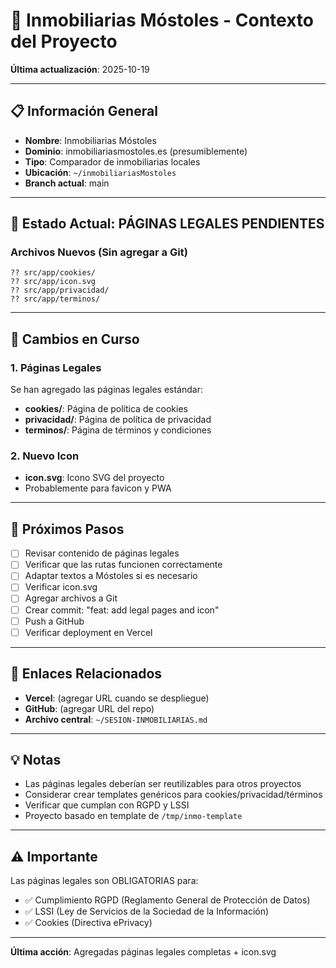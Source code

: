 # 🏢 Inmobiliarias Móstoles - Contexto del Proyecto

**Última actualización**: 2025-10-19

---

## 📋 Información General

- **Nombre**: Inmobiliarias Móstoles
- **Dominio**: inmobiliariasmostoles.es (presumiblemente)
- **Tipo**: Comparador de inmobiliarias locales
- **Ubicación**: `~/inmobiliariasMostoles`
- **Branch actual**: main

---

## 🔴 Estado Actual: PÁGINAS LEGALES PENDIENTES

### Archivos Nuevos (Sin agregar a Git)
```
?? src/app/cookies/
?? src/app/icon.svg
?? src/app/privacidad/
?? src/app/terminos/
```

---

## 🎯 Cambios en Curso

### 1. Páginas Legales
Se han agregado las páginas legales estándar:
- **cookies/**: Página de política de cookies
- **privacidad/**: Página de política de privacidad
- **terminos/**: Página de términos y condiciones

### 2. Nuevo Icon
- **icon.svg**: Icono SVG del proyecto
- Probablemente para favicon y PWA

---

## 📝 Próximos Pasos

- [ ] Revisar contenido de páginas legales
- [ ] Verificar que las rutas funcionen correctamente
- [ ] Adaptar textos a Móstoles si es necesario
- [ ] Verificar icon.svg
- [ ] Agregar archivos a Git
- [ ] Crear commit: "feat: add legal pages and icon"
- [ ] Push a GitHub
- [ ] Verificar deployment en Vercel

---

## 🔗 Enlaces Relacionados

- **Vercel**: (agregar URL cuando se despliegue)
- **GitHub**: (agregar URL del repo)
- **Archivo central**: `~/SESION-INMOBILIARIAS.md`

---

## 💡 Notas

- Las páginas legales deberían ser reutilizables para otros proyectos
- Considerar crear templates genéricos para cookies/privacidad/términos
- Verificar que cumplan con RGPD y LSSI
- Proyecto basado en template de `/tmp/inmo-template`

---

## ⚠️ Importante

Las páginas legales son OBLIGATORIAS para:
- ✅ Cumplimiento RGPD (Reglamento General de Protección de Datos)
- ✅ LSSI (Ley de Servicios de la Sociedad de la Información)
- ✅ Cookies (Directiva ePrivacy)

---

**Última acción**: Agregadas páginas legales completas + icon.svg
